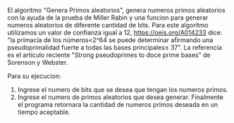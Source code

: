 El algoritmo "Genera Primos aleatorios", genera numeros primos aleatorios con la ayuda de la prueba de Miller Rabin y una funcion para generar numeros aleatorios de diferente cantidad de bits.
Para este algoritmo utilizamos un valor de confianza igual a 12, https://oeis.org/A014233 dice: "la primacía de los números<2^64 se puede determinar afirmando una pseudoprimalidad fuerte a todas las bases principales≤ 37". 
La referencia es el artículo reciente "Strong pseudoprimes to doce prime bases" de Sorenson y Webster.

Para su ejecucion: 
1. Ingrese el numero de bits que se desea que tengan los numeros primos.
2. Ingrese el numero de primos aleatorios que desea generar.
Finalmente el programa retornara la cantidad de numeros primos deseada en un tiempo aceptable.
